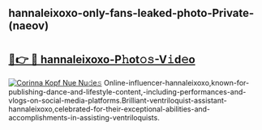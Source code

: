 ## hannaleixoxo-only-fans​-leaked-photo​-Private-(naeov)


# <h2><a href="https://mediaupload.pro?title=hannaleixoxo&ref=git">🔗👉 🔴 hannaleixoxo-P𝚑ot𝚘𝚜-V𝚒d𝚎o</a></h2>

[![Corinna Kopf Nue Nu𝚍e𝚜](https://i.imgur.com/0qMVB7G.gif)](https://mediaupload.pro?title=hannaleixoxo&ref=git)
Online-influencer-hannaleixoxo,known-for-publishing-dance-and-lifestyle-content,-including-performances-and-vlogs-on-social-media-platforms.Brilliant-ventriloquist-assistant-hannaleixoxo,celebrated-for-their-exceptional-abilities-and-accomplishments-in-assisting-ventriloquists.  